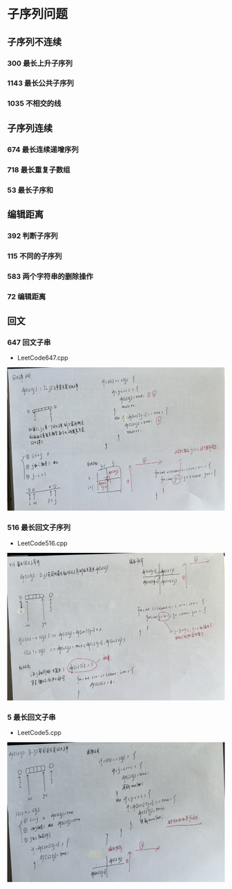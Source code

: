 # 子序列问题

## 子序列不连续

### 300 最长上升子序列

### 1143 最长公共子序列

### 1035 不相交的线

## 子序列连续

### 674 最长连续递增序列

### 718 最长重复子数组

### 53 最长子序和

## 编辑距离

### 392 判断子序列

### 115 不同的子序列

### 583 两个字符串的删除操作

### 72 编辑距离

## 回文

### 647 回文子串

+ LeetCode647.cpp

![IMG_2353](子序列问题.assets/IMG_2353.jpg) 

### 516 最长回文子序列

+ LeetCode516.cpp

![IMG_2354](子序列问题.assets/IMG_2354.jpg) 

### 5 最长回文子串

+ LeetCode5.cpp

![IMG_2355](子序列问题.assets/IMG_2355.jpg) 